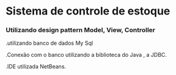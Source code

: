 # Sistema de controle de estoque 

### Utilizando design pattern Model, View, Controller

.utilizando banco de dados My Sql

.Conexão com o banco utilizando a biblioteca do Java , a JDBC.

.IDE utilizada NetBeans.

